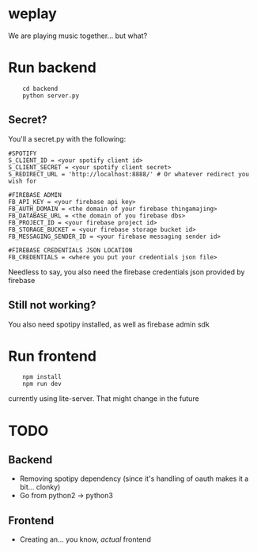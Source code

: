 # weplay
We are playing music together... but what?

# Run backend
```
    cd backend
    python server.py
```

## Secret?

You'll a secret.py with the following:

```
#SPOTIFY
S_CLIENT_ID = <your spotify client id>
S_CLIENT_SECRET = <your spotify client secret>
S_REDIRECT_URL = 'http://localhost:8888/' # Or whatever redirect you wish for

#FIREBASE ADMIN
FB_API_KEY = <your firebase api key>
FB_AUTH_DOMAIN = <the domain of your firebase thingamajing>
FB_DATABASE_URL = <the domain of you firebase dbs>
FB_PROJECT_ID = <your firebase project id>
FB_STORAGE_BUCKET = <your firebase storage bucket id>
FB_MESSAGING_SENDER_ID = <your firebase messaging sender id>

#FIREBASE CREDENTIALS JSON LOCATION
FB_CREDENTIALS = <where you put your credentials json file>
```
Needless to say, you also need the firebase credentials json provided by firebase

## Still not working?

You also need spotipy installed, as well as firebase admin sdk

# Run frontend
```
    npm install
    npm run dev
```

currently using lite-server. That might change in the future

# TODO

## Backend
* Removing spotipy dependency (since it's handling of oauth makes it a bit... clonky)
* Go from python2 -> python3

## Frontend
* Creating an... you know, _actual_ frontend


